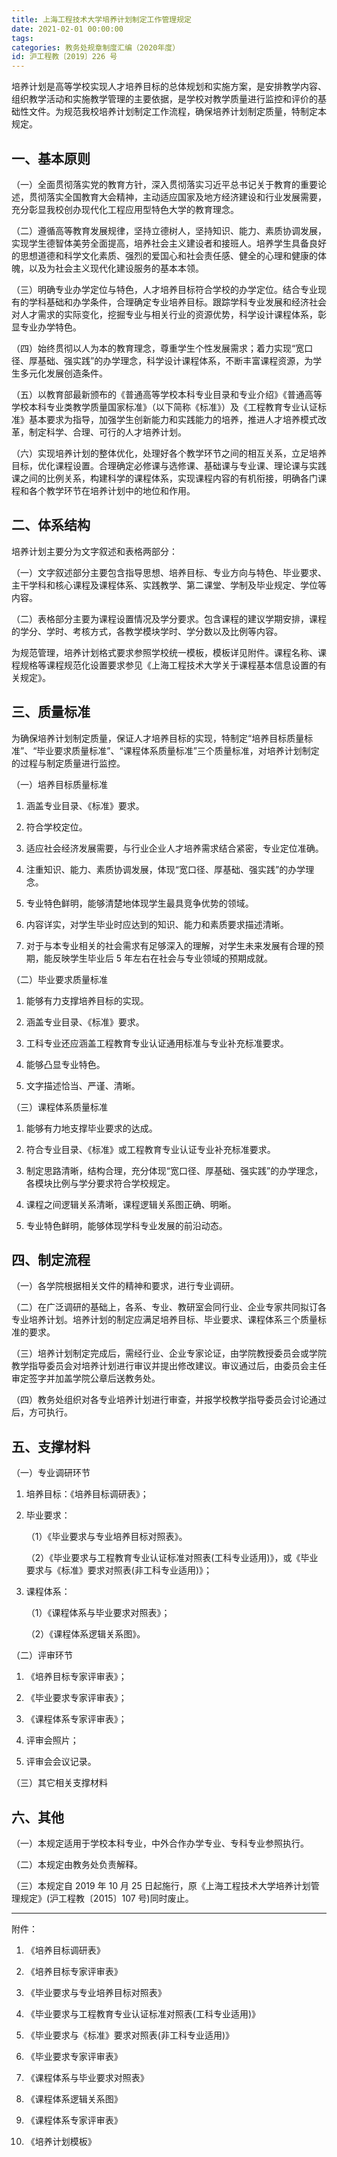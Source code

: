 ```yaml
---
title: 上海工程技术大学培养计划制定工作管理规定
date: 2021-02-01 00:00:00
tags: 
categories: 教务处规章制度汇编（2020年度）
id: 沪工程教〔2019〕226 号
---
```


培养计划是高等学校实现人才培养目标的总体规划和实施方案，是安排教学内容、组织教学活动和实施教学管理的主要依据，是学校对教学质量进行监控和评价的基础性文件。为规范我校培养计划制定工作流程，确保培养计划制定质量，特制定本规定。

## 一、基本原则

（一）全面贯彻落实党的教育方针，深入贯彻落实习近平总书记关于教育的重要论述，贯彻落实全国教育大会精神，主动适应国家及地方经济建设和行业发展需要，充分彰显我校创办现代化工程应用型特色大学的教育理念。

（二）遵循高等教育发展规律，坚持立德树人，坚持知识、能力、素质协调发展，实现学生德智体美劳全面提高，培养社会主义建设者和接班人。培养学生具备良好的思想道德和科学文化素质、强烈的爱国心和社会责任感、健全的心理和健康的体魄，以及为社会主义现代化建设服务的基本本领。

（三）明确专业办学定位与特色，人才培养目标符合学校的办学定位。结合专业现有的学科基础和办学条件，合理确定专业培养目标。跟踪学科专业发展和经济社会对人才需求的实际变化，挖掘专业与相关行业的资源优势，科学设计课程体系，彰显专业办学特色。

（四）始终贯彻以人为本的教育理念，尊重学生个性发展需求；着力实现“宽口径、厚基础、强实践”的办学理念，科学设计课程体系，不断丰富课程资源，为学生多元化发展创造条件。

（五）以教育部最新颁布的《普通高等学校本科专业目录和专业介绍》《普通高等学校本科专业类教学质量国家标准》（以下简称《标准》）及《工程教育专业认证标准》基本要求为指导，加强学生创新能力和实践能力的培养，推进人才培养模式改革，制定科学、合理、可行的人才培养计划。

（六）实现培养计划的整体优化，处理好各个教学环节之间的相互关系，立足培养目标，优化课程设置。合理确定必修课与选修课、基础课与专业课、理论课与实践课之间的比例关系，构建科学的课程体系，实现课程内容的有机衔接，明确各门课程和各个教学环节在培养计划中的地位和作用。

## 二、体系结构

培养计划主要分为文字叙述和表格两部分：

（一）文字叙述部分主要包含指导思想、培养目标、专业方向与特色、毕业要求、主干学科和核心课程及课程体系、实践教学、第二课堂、学制及毕业规定、学位等内容。

（二）表格部分主要为课程设置情况及学分要求。包含课程的建议学期安排，课程的学分、学时、考核方式，各教学模块学时、学分数以及比例等内容。

为规范管理，培养计划格式要求参照学校统一模板，模板详见附件。课程名称、课程规格等课程规范化设置要求参见《上海工程技术大学关于课程基本信息设置的有关规定》。

## 三、质量标准

为确保培养计划制定质量，保证人才培养目标的实现，特制定“培养目标质量标准”、“毕业要求质量标准”、“课程体系质量标准”三个质量标准，对培养计划制定的过程与制定质量进行监控。

（一）培养目标质量标准

1. 涵盖专业目录、《标准》要求。

2. 符合学校定位。

3. 适应社会经济发展需要，与行业企业人才培养需求结合紧密，专业定位准确。

4. 注重知识、能力、素质协调发展，体现“宽口径、厚基础、强实践”的办学理念。

5. 专业特色鲜明，能够清楚地体现学生最具竞争优势的领域。

6. 内容详实，对学生毕业时应达到的知识、能力和素质要求描述清晰。

7. 对于与本专业相关的社会需求有足够深入的理解，对学生未来发展有合理的预期，能反映学生毕业后 5 年左右在社会与专业领域的预期成就。

（二）毕业要求质量标准

1. 能够有力支撑培养目标的实现。

2. 涵盖专业目录、《标准》要求。

3. 工科专业还应涵盖工程教育专业认证通用标准与专业补充标准要求。

4. 能够凸显专业特色。

5. 文字描述恰当、严谨、清晰。

（三）课程体系质量标准

1. 能够有力地支撑毕业要求的达成。

2. 符合专业目录、《标准》或工程教育专业认证专业补充标准要求。

3. 制定思路清晰，结构合理，充分体现“宽口径、厚基础、强实践”的办学理念，各模块比例与学分要求符合学校规定。

4. 课程之间逻辑关系清晰，课程逻辑关系图正确、明晰。

5. 专业特色鲜明，能够体现学科专业发展的前沿动态。

## 四、制定流程

（一）各学院根据相关文件的精神和要求，进行专业调研。

（二）在广泛调研的基础上，各系、专业、教研室会同行业、企业专家共同拟订各专业培养计划。培养计划的制定应满足培养目标、毕业要求、课程体系三个质量标准的要求。

（三）培养计划制定完成后，需经行业、企业专家论证，由学院教授委员会或学院教学指导委员会对培养计划进行审议并提出修改建议。审议通过后，由委员会主任审定签字并加盖学院公章后送教务处。

（四）教务处组织对各专业培养计划进行审查，并报学校教学指导委员会讨论通过后，方可执行。

## 五、支撑材料

（一）专业调研环节

1. 培养目标：《培养目标调研表》；

2. 毕业要求：

   （1）《毕业要求与专业培养目标对照表》。

   （2）《毕业要求与工程教育专业认证标准对照表(工科专业适用)》，或《毕业要求与《标准》要求对照表(非工科专业适用)》；

3. 课程体系：

   （1）《课程体系与毕业要求对照表》；

   （2）《课程体系逻辑关系图》。

（二）评审环节

1. 《培养目标专家评审表》；

2. 《毕业要求专家评审表》；

3. 《课程体系专家评审表》；

4. 评审会照片；

5. 评审会会议记录。

（三）其它相关支撑材料

## 六、其他

（一）本规定适用于学校本科专业，中外合作办学专业、专科专业参照执行。

（二）本规定由教务处负责解释。

（三）本规定自 2019 年 10 月 25 日起施行，原《上海工程技术大学培养计划管理规定》(沪工程教〔2015〕107 号)同时废止。

---

附件：
1. 《培养目标调研表》

2. 《培养目标专家评审表》

3. 《毕业要求与专业培养目标对照表》

4. 《毕业要求与工程教育专业认证标准对照表(工科专业适用)》

5. 《毕业要求与《标准》要求对照表(非工科专业适用)》

6. 《毕业要求专家评审表》

7. 《课程体系与毕业要求对照表》

8. 《课程体系逻辑关系图》

9. 《课程体系专家评审表》

10. 《培养计划模板》
